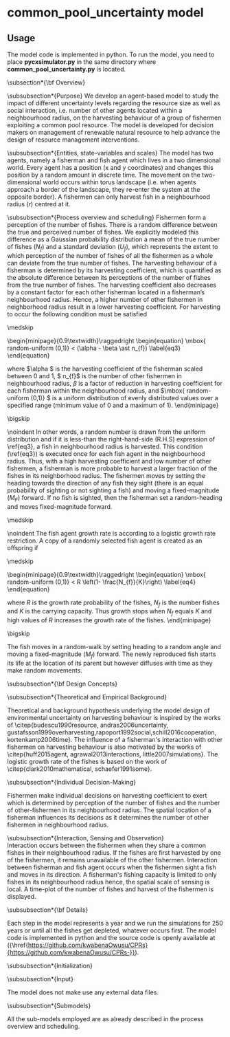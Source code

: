 # common_pool_uncertainty model

## Usage
The model code is implemented in python. To run the model, you need to place **pycxsimulator.py** in the same directory where **common_pool_uncertainty.py** is located.

\subsection*{\bf Overview}

\subsubsection*{Purpose}
We develop an agent-based model to study the impact of different uncertainty levels regarding the resource size as well as social interaction, i.e. number of other agents located within a neighbourhood radius, on the harvesting behaviour of a group of fishermen exploiting a common pool resource. The model is developed for decision makers on management of renewable natural resource to help advance the design of resource management interventions.

\subsubsection*{Entities, state-variables and scales}
The model has two agents, namely a fisherman and fish agent which lives in a two dimensional world. Every agent has a position (x and y coordinates) and changes this position by a random amount in discrete time. The movement on the two-dimensional world occurs within torus landscape (i.e. when agents approach a border of the landscape, they re-enter the system at the opposite border). A fishermen can only harvest fish in a neighbourhood radius ($r$) centred at it.

\subsubsection*{Process overview and scheduling}
Fishermen form a perception of the number of fishes. There is a random difference between the true and perceived number of fishes. We explicitly modeled this difference as a Gaussian probability distribution a mean of the true number of fishes ($N_{f}$) and a standard deviation ($U_{f}$), which represents the extent to which perception of the number of fishes of all the fishermen as a whole can deviate from the true number of fishes. The harvesting behaviour of a fisherman is determined by its harvesting coefficient, which is quantified as the absolute difference between its perceptions of the number of fishes from the true number of fishes. The harvesting coefficient also decreases by a constant factor for each other fisherman located in a fisherman’s neighbourhood radius. Hence, a higher number of other fishermen in neighborhood radius result in a lower harvesting coefficient. For harvesting to occur the following condition must be satisfied

\medskip
 
\begin{minipage}{0.9\textwidth}\raggedright
 \begin{equation}
 \mbox{ random-uniform (0,1)}  <  (\alpha - \beta \ast n_{f}) \label{eq3}
 \end{equation}

where $\alpha $ is the harvesting coefficient of the fisherman scaled between 0 and 1, $ n_{f}$ is the number of other fishermen in neighbourhood radius, $\beta$ is a factor of reduction in harvesting coefficient for each fisherman within the neighbourhood  radius, and $\mbox{ random-uniform (0,1)} $ is a uniform distribution of evenly distributed values over a specified range (minimum value of 0 and a maximum of 1).
\end{minipage}

\bigskip
 
\noindent 
In other words, a random number is drawn from the uniform distribution and if it is less-than the right-hand-side (R.H.S) expression of \ref{eq3}, a fish in neighbourhood radius is harvested. This condition (\ref{eq3}) is executed once for each fish agent in the neighbourhood radius. Thus, with a high harvesting coefficient and low number of other fishermen, a fisherman is more probable to harvest a larger fraction of the fishes in its neighborhood radius. The fishermen moves by setting the heading towards the direction of any fish they sight (there is an equal probability of sighting or not sighting a fish) and moving a fixed-magnitude ($M_{F}$) forward. If no fish is sighted, then the fisherman set a random-heading and moves fixed-magnitude forward.

\medskip

\noindent 
The fish agent growth rate is according to a logistic growth rate restriction. A copy of a randomly selected fish agent is created as an offspring if

\medskip
 
\begin{minipage}{0.9\textwidth}\raggedright
 \begin{equation}
 \mbox{ random-uniform (0,1)}  <  R \left(1- \frac{N_{f}}{K}\right) \label{eq4}
 \end{equation}

where $R$ is the growth rate probability of the fishes, $N_{f}$ is the number fishes and $K$ is the carrying capacity. Thus growth stops  when $N_{f}$ equals $K$ and high values of $R$ increases the growth rate of the fishes. 
\end{minipage}

 \bigskip


The fish moves in a random-walk by setting heading to a random angle and moving a fixed-magnitude ($M_{f}$) forward. The newly reproduced fish starts its life at the location of its parent but however diffuses with time as they make random movements. 


\subsubsection*{\bf Design Concepts}

\subsubsection*{Theoretical and Empirical Background}

Theoretical and background hypothesis underlying the model design of environmental uncertainty on harvesting behaviour is inspired by the works of \citep{budescu1990resource, andras2006uncertainty, gustafsson1999overharvesting,rapoport1992social,schill2016cooperation, kortenkamp2006time}. The influence of a fisherman's interaction with other fishermen on harvesting behaviour is also motivated by the works of  \citep{huff2015agent, agrawal2013interactions, little2007simulations}. The logistic growth rate of the fishes is based on the work of \citep{clark2010mathematical, schaefer1991some}. 

\subsubsection*{Individual Decision-Making}  

Fishermen make individual decisions on harvesting coefficient to exert which is determined by  perception of the number of fishes and the number of other-fishermen in its neighbourhood radius. The spatial location of a fisherman influences its decisions as it determines the number of other fishermen in neighbourhood radius. 

\subsubsection*{Interaction, Sensing and Observation}  
Interaction occurs between the fishermen when they share a common fishes in their neighbourhood radius. If the fishes are first harvested by one of the  fishermen, it remains unavailable of the other fishermen. Interaction between fisherman and fish agent occurs when the fishermen sight a fish and moves in its direction. A fisherman's fishing capacity is limited to only fishes in its neighbourhood radius hence, the spatial scale of sensing is local. A time-plot of the number of fishes and  harvest of the fishermen is displayed. 


\subsubsection*{\bf Details}

Each step in the model represents a year and we run the simulations for 250 years or until all the fishes get depleted, whatever occurs first. The model code is implemented in python and the source code is openly available at ({\href{https://github.com/kwabenaOwusu/CPRs}{https://github.com/kwabenaOwusu/CPRs-}}).

 
\subsubsection*{Initialization}
 
 
\subsubsection*{Input}

The model does not make use any external data files.

\subsubsection*{Submodels}

All the sub-models employed are as already described in the process overview and scheduling.


